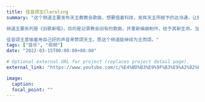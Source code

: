 ```yaml
---
title: 佳音颂主Claroling
summary: "这个频道主要发布天主教教会歌曲，想要借着科技，发挥天主所赋予的达冷通，让教会音乐传到更多人的耳朵。

频道主要系列是《旧歌新唱》，目的是记录教会旧有的歌曲，并重新编曲制作，给予其新生命。当中包括耳熟能详的《爱的真谛》、《露得圣母颂》、《圣母颂》等等

佳音颂主意喻着用自己好的声音来赞颂天主。愿这个频道能继续为主而颂。"
tags: ["音乐", "视频"]
date: "2022-03-15T00:00:00+08:00"

# Optional external URL for project (replaces project detail page).
external_link: "https://www.youtube.com/c/%E4%BD%B3%E9%9F%B3%E9%A2%82%E4%B8%BBClaroling"

image:
  caption:
  focal_point: ""
---
```

